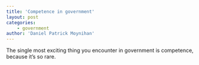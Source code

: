 ```yaml
---
title: 'Competence in government'
layout: post
categories:
    - government
author: 'Daniel Patrick Moynihan'
---
```


The single most exciting thing you encounter in government is competence, because it’s so rare.